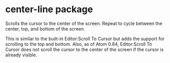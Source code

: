 # center-line package

Scrolls the cursor to the center of the screen.  Repeat to cycle between the center, top, and
bottom of the screen.

This is similar to the built-in Editor:Scroll To Cursor but adds the support for scrolling to
the top and bottom.  Also, as of Atom 0.84, Editor:Scroll To Cursor does not scroll the cursor
to the center of the screen if the cursor is already visible.
